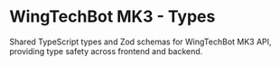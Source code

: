 # WingTechBot MK3 - Types

Shared TypeScript types and Zod schemas for WingTechBot MK3 API, providing type safety across frontend and backend.
